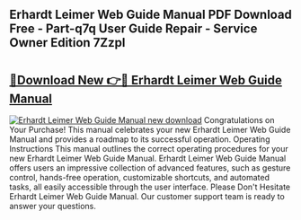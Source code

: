 ## Erhardt Leimer Web Guide Manual PDF Download Free - Part-q7q User Guide Repair - Service Owner Edition 7Zzpl

# <h2><a href="http://bc11059.oget.top/?id=Erhardt+Leimer+Web+Guide+Manual">🔗Download New 👉🔴 Erhardt Leimer Web Guide Manual</a></h2>

[![Erhardt Leimer Web Guide Manual new download](https://i.imgur.com/5g1atiW.png)](http://bc11059.oget.top/?id=Erhardt+Leimer+Web+Guide+Manual)
Congratulations on Your Purchase! This manual celebrates your new Erhardt Leimer Web Guide Manual and provides a roadmap to its successful operation. Operating Instructions This manual outlines the correct operating procedures for your new Erhardt Leimer Web Guide Manual. Erhardt Leimer Web Guide Manual offers users an impressive collection of advanced features, such as gesture control, hands-free operation, customizable shortcuts, and automated tasks, all easily accessible through the user interface. Please Don't Hesitate Erhardt Leimer Web Guide Manual. Our customer support team is ready to answer your questions.
